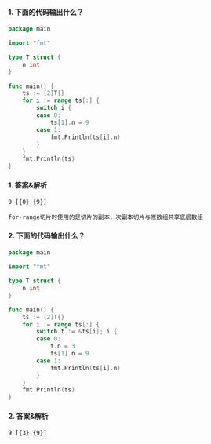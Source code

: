 #### 1. 下面的代码输出什么？

```go
package main

import "fmt"

type T struct {
	n int
}

func main() {
	ts := [2]T{}
	for i := range ts[:] {
		switch i {
		case 0:
			ts[1].n = 9
		case 1:
			fmt.Println(ts[i].n)
		}
	}
	fmt.Println(ts)
}
```

#### 1. 答案&解析

```text
9 [{0} {9}]

for-range切片时使用的是切片的副本，次副本切片与原数组共享底层数组
```

#### 2. 下面的代码输出什么？

```go
package main

import "fmt"

type T struct {
	n int
}

func main() {
	ts := [2]T{}
	for i := range ts[:] {
		switch t := &ts[i]; i {
		case 0:
			t.n = 3
			ts[1].n = 9
		case 1:
			fmt.Println(ts[i].n)
		}
	}
	fmt.Println(ts)
}
```

#### 2. 答案&解析

```text
9 [{3} {9}]
```
